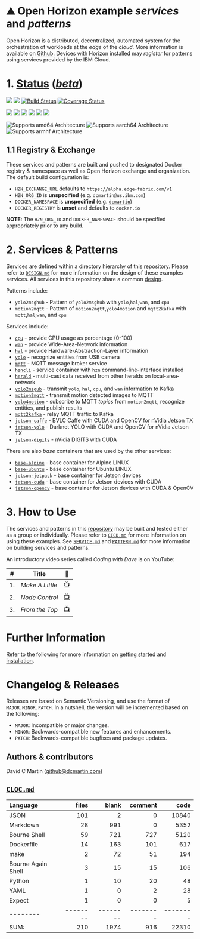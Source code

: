 #  	&#9968; Open Horizon example _services_ and _patterns_

Open Horizon is a distributed, decentralized, automated system for the orchestration of workloads at the _edge_ of the *cloud*.  More information is available on [Github][open-horizon].  Devices with Horizon installed may _register_ for patterns using services provided by the IBM Cloud. 

[design-md]: https://github.com/dcmartin/open-horizon/tree/master/doc/DESIGN.md

# 1. [Status][status-md] ([_beta_][beta-md])

![](https://img.shields.io/github/license/dcmartin/open-horizon.svg?style=flat)
![](https://img.shields.io/github/release/dcmartin/open-horizon.svg?style=flat)
[![Build Status](https://travis-ci.org/dcmartin/open-horizon.svg?branch=master)](https://travis-ci.org/dcmartin/open-horizon)
[![Coverage Status](https://coveralls.io/repos/github/dcmartin/open-horizon/badge.svg?branch=master)](https://coveralls.io/github/dcmartin/open-horizon?branch=master)

![](https://img.shields.io/github/repo-size/dcmartin/open-horizon.svg?style=flat)
![](https://img.shields.io/github/last-commit/dcmartin/open-horizon.svg?style=flat)
![](https://img.shields.io/github/commit-activity/w/dcmartin/open-horizon.svg?style=flat)
![](https://img.shields.io/github/contributors/dcmartin/open-horizon.svg?style=flat)
![](https://img.shields.io/github/issues/dcmartin/open-horizon.svg?style=flat)
![](https://img.shields.io/github/tag/dcmartin/open-horizon.svg?style=flat)

![Supports amd64 Architecture][amd64-shield]
![Supports aarch64 Architecture][arm64-shield]
![Supports armhf Architecture][arm-shield]

[arm64-shield]: https://img.shields.io/badge/aarch64-yes-green.svg
[amd64-shield]: https://img.shields.io/badge/amd64-yes-green.svg
[arm-shield]: https://img.shields.io/badge/armhf-yes-green.svg

## 1.1 Registry & Exchange

These services and patterns are built and pushed to designated Docker registry & namespace as well as Open Horizon exchange and organization.  The default build configuration is:

+ `HZN_EXCHANGE_URL` defaults to `https://alpha.edge-fabric.com/v1`
+ `HZN_ORG_ID` is **unspecified** (e.g. `dcmartin@us.ibm.com`)
+ `DOCKER_NAMESPACE` is **unspecified** (e.g. [`dcmartin`][docker-dcmartin])
+ `DOCKER_REGISTRY` is **unset** and defaults to `docker.io`

[docker-dcmartin]: https://hub.docker.com/?namespace=dcmartin

**NOTE**: The `HZN_ORG_ID` and `DOCKER_NAMESPACE` should be specified appropriately prior to any build.

# 2. Services & Patterns

Services are defined within a directory hierarchy of this [repository][repository]. Please refer to [`DESIGN.md`][design-md] for more information on the design of these examples services.  All services in this repository share a common [design][design-md].

Patterns include:

+ `yolo2msghub` - Pattern of `yolo2msghub` with `yolo`,`hal`,`wan`, and `cpu`
+ `motion2mqtt` - Pattern of `motion2mqtt`,`yolo4motion` and `mqtt2kafka` with `mqtt`,`hal`,`wan`, and `cpu`

Services include:

+ [`cpu`][cpu-service] - provide CPU usage as percentage (0-100)
+ [`wan`][wan-service] - provide Wide-Area-Network information
+ [`hal`][hal-service] - provide Hardware-Abstraction-Layer information
+ [`yolo`][yolo-service] - recognize entities from USB camera
+ [`mqtt`][mqtt-service] - MQTT message broker service
+ [`hzncli`][hzncli] - service container with `hzn` command-line-interface installed
+ [`herald`][herald-service] - multi-cast data received from other heralds on local-area-network
+ [`yolo2msgub`][yolo2msghub-service] - transmit `yolo`, `hal`, `cpu`, and `wan` information to Kafka
+ [`motion2mqtt`][motion2mqtt-service] - transmit motion detected images to MQTT
+ [`yolo4motion`][yolo4motion-service] - subscribe to MQTT _topics_ from `motion2mqtt`,  recognize entities, and publish results
+ [`mqtt2kafka`][mqtt2kafka-service] - relay MQTT traffic to Kafka
+ [`jetson-caffe`][jetson-caffe-service] - BVLC Caffe with CUDA and OpenCV for nVidia Jetson TX
+ [`jetson-yolo`][jetson-yolo-service] - Darknet YOLO with CUDA and OpenCV for nVidia Jetson TX
+ [`jetson-digits`][jetson-digits] - nVidia DIGITS with CUDA

There are also _base_ containers that are used by the other services:

+ [`base-alpine`][base-alpine] - base container for Alpine LINUX
+ [`base-ubuntu`][base-ubuntu] - base container for Ubuntu LINUX
+ [`jetson-jetpack`][jetson-jetpack] - base container for Jetson devices
+ [`jetson-cuda`][jetson-cuda] - base container for Jetson devices with CUDA
+ [`jetson-opencv`][jetson-opencv] - base container for Jetson devices with CUDA & OpenCV

[yolo-service]: https://github.com/dcmartin/open-horizon/tree/master/yolo/README.md
[hal-service]: https://github.com/dcmartin/open-horizon/tree/master/hal/README.md
[cpu-service]: https://github.com/dcmartin/open-horizon/tree/master/cpu/README.md
[wan-service]: https://github.com/dcmartin/open-horizon/tree/master/wan/README.md
[base-alpine]: https://github.com/dcmartin/open-horizon/tree/master/base-alpine/README.md
[base-ubuntu]: https://github.com/dcmartin/open-horizon/tree/master/base-ubuntu/README.md
[hzncli]: https://github.com/dcmartin/open-horizon/tree/master/hzncli/README.md

[herald-service]: https://github.com/dcmartin/open-horizon/tree/master/herald/README.md
[mqtt-service]: https://github.com/dcmartin/open-horizon/tree/master/mqtt/README.md

[yolo2msghub-service]: https://github.com/dcmartin/open-horizon/tree/master/yolo2msghub/README.md
[yolo4motion-service]: https://github.com/dcmartin/open-horizon/tree/master/yolo4motion/README.md
[motion2mqtt-service]: https://github.com/dcmartin/open-horizon/tree/master/motion2mqtt/README.md
[mqtt2kafka-service]: https://github.com/dcmartin/open-horizon/tree/master/mqtt2kafka/README.md
[jetson-caffe-service]: https://github.com/dcmartin/open-horizon/tree/master/jetson-caffe/README.md
[jetson-yolo-service]: https://github.com/dcmartin/open-horizon/tree/master/jetson-yolo/README.md

[jetson-digits]: https://github.com/dcmartin/open-horizon/tree/master/jetson-digits/README.md
[jetson-jetpack]: https://github.com/dcmartin/open-horizon/tree/master/jetson-jetpack/README.md
[jetson-cuda]: https://github.com/dcmartin/open-horizon/tree/master/jetson-cuda/README.md
[jetson-opencv]: https://github.com/dcmartin/open-horizon/tree/master/jetson-opencv/README.md

# 3. How to Use

The services and patterns in this [repository][repository] may be built and tested either as a group or individually.  Please refer to [`CICD.md`][cicd-md] for more information on using these examples.  See [`SERVICE.md`][service-md] and [`PATTERN.md`][pattern-md] for more information on building services and patterns.

An introductory video series called _Coding with Dave_ is on YouTube:

\#|Title|&#128279;
---|---|---
1.|_Make A Little_ |[&#128250;][coding-with-dave-1]
2.|_Node Control_ |[&#128250;][coding-with-dave-2]
3.|_From the Top_ |[&#128250;][coding-with-dave-3]

[coding-with-dave-1]: https://youtu.be/qrYhJ9jNcOA
[coding-with-dave-2]: https://youtu.be/TpS4xQN6WUE
[coding-with-dave-3]: https://youtu.be/38-FrQCajPg

#  Further Information 

Refer to the following for more information on [getting started][edge-fabric] and [installation][edge-install].

# Changelog & Releases

Releases are based on Semantic Versioning, and use the format
of ``MAJOR.MINOR.PATCH``. In a nutshell, the version will be incremented
based on the following:

- ``MAJOR``: Incompatible or major changes.
- ``MINOR``: Backwards-compatible new features and enhancements.
- ``PATCH``: Backwards-compatible bugfixes and package updates.

## Authors & contributors

David C Martin (github@dcmartin.com)

[commits]: https://github.com/dcmartin/open-horizon/commits/master
[contributors]: https://github.com/dcmartin/open-horizon/graphs/contributors
[dcmartin]: https://github.com/dcmartin
[edge-fabric]: https://console.test.cloud.ibm.com/docs/services/edge-fabric/getting-started.html
[edge-install]: https://console.test.cloud.ibm.com/docs/services/edge-fabric/adding-devices.html
[edge-slack]: https://ibm-cloudplatform.slack.com/messages/edge-fabric-users/
[ibm-apikeys]: https://console.bluemix.net/iam/#/apikeys
[ibm-registration]: https://console.bluemix.net/registration/
[issue]: https://github.com/dcmartin/open-horizon/issues
[macos-install]: http://pkg.bluehorizon.network/macos
[open-horizon]: http://github.com/open-horizon/
[repository]: https://github.com/dcmartin/open-horizon
[setup-readme-md]: https://github.com/dcmartin/open-horizon/blob/master/setup/README.md
[service-md]: https://github.com/dcmartin/open-horizon/blob/master/doc/SERVICE.md
[cicd-md]: https://github.com/dcmartin/open-horizon/blob/master/doc/CICD.md
[pattern-md]: https://github.com/dcmartin/open-horizon/blob/master/doc/PATTERN.md
[status-md]: https://github.com/dcmartin/open-horizon/blob/master/STATUS.md
[beta-md]: https://github.com/dcmartin/open-horizon/blob/master/BETA.md

## [`CLOC.md`][cloc-md]

[cloc-md]: https://github.com/dcmartin/open-horizon/blob/master/CLOC.md

Language|files|blank|comment|code
:-------|-------:|-------:|-------:|-------:
JSON|101|2|0|10840
Markdown|28|991|0|5352
Bourne Shell|59|721|727|5120
Dockerfile|14|163|101|617
make|2|72|51|194
Bourne Again Shell|3|15|15|106
Python|1|10|20|48
YAML|1|0|2|28
Expect|1|0|0|5
--------|--------|--------|--------|--------
SUM:|210|1974|916|22310
